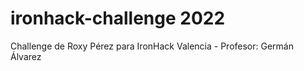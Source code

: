 # ironhack-challenge 2022
 Challenge de Roxy Pérez para IronHack Valencia - Profesor: Germán Álvarez
